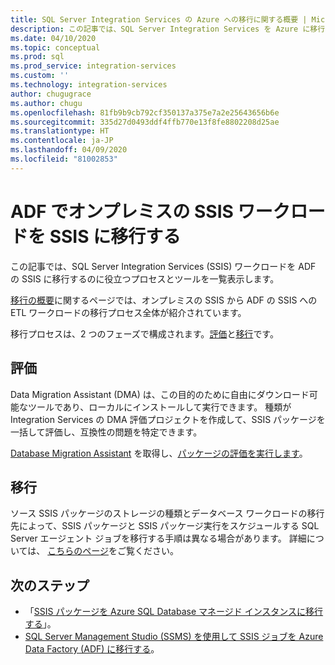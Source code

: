 ```yaml
---
title: SQL Server Integration Services の Azure への移行に関する概要 | Microsoft Docs
description: この記事では、SQL Server Integration Services を Azure に移行するためのプロセスとツールを紹介しています。
ms.date: 04/10/2020
ms.topic: conceptual
ms.prod: sql
ms.prod_service: integration-services
ms.custom: ''
ms.technology: integration-services
author: chugugrace
ms.author: chugu
ms.openlocfilehash: 81fb9b9cb792cf350137a375e7a2e25643656b6e
ms.sourcegitcommit: 335d27d0493ddf4ffb770e13f8fe8802208d25ae
ms.translationtype: HT
ms.contentlocale: ja-JP
ms.lasthandoff: 04/09/2020
ms.locfileid: "81002853"
---
```

# <a name="migrate-on-premises-ssis-workloads-to-ssis-in-adf"></a>ADF でオンプレミスの SSIS ワークロードを SSIS に移行する

この記事では、SQL Server Integration Services (SSIS) ワークロードを ADF の SSIS に移行するのに役立つプロセスとツールを一覧表示します。

[移行の概要](https://docs.microsoft.com/azure/data-factory/scenario-ssis-migration-overview)に関するページでは、オンプレミスの SSIS から ADF の SSIS への ETL ワークロードの移行プロセス全体が紹介されています。

移行プロセスは、2 つのフェーズで構成されます。[評価](https://docs.microsoft.com/azure/data-factory/scenario-ssis-migration-overview#assessment)と[移行](https://docs.microsoft.com/azure/data-factory/scenario-ssis-migration-overview#migration)です。

## <a name="assessment"></a>評価

Data Migration Assistant (DMA) は、この目的のために自由にダウンロード可能なツールであり、ローカルにインストールして実行できます。 種類が Integration Services の DMA 評価プロジェクトを作成して、SSIS パッケージを一括して評価し、互換性の問題を特定できます。

[Database Migration Assistant](https://docs.microsoft.com/sql/dma/dma-overview) を取得し、[パッケージの評価を実行します](https://docs.microsoft.com/sql/dma/dma-assess-ssis)。

## <a name="migration"></a>移行

ソース SSIS パッケージのストレージの種類とデータベース ワークロードの移行先によって、SSIS パッケージと SSIS パッケージ実行をスケジュールする SQL Server エージェント ジョブを移行する手順は異なる場合があります。 詳細については、 [こちらのページ](https://docs.microsoft.com/azure/data-factory/scenario-ssis-migration-overview#migration)をご覧ください。

## <a name="next-steps"></a>次のステップ

- 「[SSIS パッケージを Azure SQL Database マネージド インスタンスに移行する](https://docs.microsoft.com/azure/dms/how-to-migrate-ssis-packages-managed-instance)」。
- [SQL Server Management Studio (SSMS) を使用して SSIS ジョブを Azure Data Factory (ADF) に移行する](https://docs.microsoft.com/azure/data-factory/how-to-migrate-ssis-job-ssms)。
